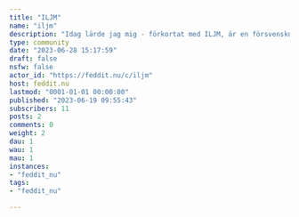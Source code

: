 ```yaml
---
title: "ILJM" 
name: "iljm"
description: "Idag lärde jag mig - förkortat med ILJM, är en försvenskning av engelska TIL (Today I Learned). ILJM är ett öppet gemenskap där alla kan dela med sig av vad dom har lärt sig. **Dela med dig av dina aha-upplevelser, eller vad du har lärt dig idag. Låt andra också lära sig av vad du har lärt dig!**"
type: community
date: "2023-06-28 15:17:59"
draft: false
nsfw: false
actor_id: "https://feddit.nu/c/iljm"
host: feddit.nu
lastmod: "0001-01-01 00:00:00"
published: "2023-06-19 09:55:43"
subscribers: 11
posts: 2
comments: 0
weight: 2
dau: 1
wau: 1
mau: 1
instances:
- "feddit_nu"
tags: 
- "feddit_nu"

---
```

